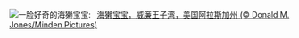 ![](https://www.bing.com/th?id=OHR.WorldOtterDay_ZH-CN8607141093_UHD.jpg&w=1000)一脸好奇的海獭宝宝:&nbsp;&ensp;[海獭宝宝，威廉王子湾，美国阿拉斯加州 (© Donald M. Jones/Minden Pictures)](https://www.bing.com/th?id=OHR.WorldOtterDay_ZH-CN8607141093_UHD.jpg)
<br><br/>
